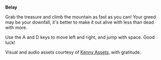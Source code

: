 **Belay**

Grab the treasure and climb the mountain as fast as you can! Your greed may be your downfall, it's better to make it out alive with less than dead with more.

Use the A and D keys to move left and right, and jump with space. Good luck!

Visual and audio assets courtesy of [Kenny Assets](https://kenney.nl/assets), with gratitude.
